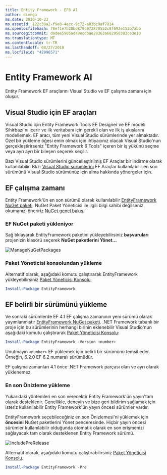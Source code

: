 ```yaml
---
title: Entity Framework - EF6 Al
author: divega
ms.date: 2016-10-23
ms.assetid: 122c38a2-f9e8-4ecc-9c72-a83bc9af7814
ms.openlocfilehash: 78ef1e7b20bd879c972870552c8f692e153b7abb
ms.sourcegitcommit: dadee5905ada9ecdbae28363a682950383ce3e10
ms.translationtype: MT
ms.contentlocale: tr-TR
ms.lasthandoff: 08/27/2018
ms.locfileid: "42996571"
---
```

# <a name="get-entity-framework"></a>Entity Framework Al
Entity Framework EF araçlarını Visual Studio ve EF çalışma zamanı için oluşur.

## <a name="ef-tools-for-visual-studio"></a>Visual Studio için EF araçları

Visual Studio için Entity Framework Tools EF Designer ve EF modeli Sihirbazı'nı içerir ve ilk veritabanı için gerekli olan ve ilk iş akışlarını modellemek. EF aracı, tüm yeni Visual Studio sürümlerinde yer almaktadır. Özel bir yükleme öğesi emin olmak için ihtiyacınız olacak Visual Studio'nun gerçekleştirirseniz "Entity Framework 6 Tools" içeren bir iş yükünü seçme veya ayrı ayrı bir bileşen seçerek seçilir.

Bazı Visual Studio sürümlerini güncelleştirilmiş EF Araçlar bir indirme olarak kullanılabilir. Bkz: [Visual Studio sürümlerini](~/ef6/what-is-new/visual-studio.md) EF Araçlar kullanılabilir en son sürümünü Visual Studio sürümünüz için alma hakkında yönergeler için.

## <a name="ef-runtime"></a>EF çalışma zamanı

Entity Framework'ün en son sürümü olarak kullanılabilir [EntityFramework NuGet paketi](http://nuget.org/packages/EntityFramework/). NuGet Paket Yöneticisi ile ilgili bilgi sahibi değilseniz okumanızı öneririz [NuGet genel bakış](https://docs.microsoft.com/nuget/consume-packages/overview-and-workflow).

### <a name="installing-the-ef-nuget-package"></a>EF NuGet paketi yükleniyor

Sağ tıklayarak EntityFramework paketini yükleyebilirsiniz **başvuruları** projenizin klasörü seçerek **NuGet paketlerini Yönet...**

![ManageNuGetPackages](~/ef6/media/managenugetpackages.png)

### <a name="installing-from-package-manager-console"></a>Paket Yöneticisi konsolundan yükleme

Alternatif olarak, aşağıdaki komutu çalıştırarak EntityFramework yükleyebilirsiniz [Paket Yöneticisi Konsolu](http://docs.nuget.org/docs/start-here/using-the-package-manager-console).

``` powershell
Install-Package EntityFramework
```

## <a name="installing-a-specific-version-of-ef"></a>EF belirli bir sürümünü yükleme

Ve sonraki sürümlerde EF 4.1 EF çalışma zamanının yeni sürümü olarak yayımlanmıştır [EntityFramework NuGet paketi](https://www.nuget.org/packages/EntityFramework/). .NET Framework tabanlı bir proje için bu sürümlerinin herhangi birinin eklenebilir Visual Studio'nun aşağıdaki komutu çalıştırarak [Paket Yöneticisi Konsolu](http://docs.nuget.org/docs/start-here/using-the-package-manager-console):

``` powershell
Install-Package EntityFramework -Version <number>
```

Unutmayın `<number>` EF yüklemek için belirli bir sürümünü temsil eder. Örneğin, 6.2.0 EF 6.2 numaralı sürümüdür.   

EF çalışma zamanları 4.1 önce .NET Framework parçası olan ve ayrı olarak yüklenemez.

### <a name="installing-the-latest-preview"></a>En son Önizleme yükleme

Yukarıdaki yöntemleri en son verecektir Entity Framework'ün yayın'tam olarak desteklenir. Genellikle, deneyin ve bize geri bildirim sağlamak için isteriz kullanılabilir Entity Framework'ün yayın öncesi sürümler vardır.

EntityFramework seçebileceğiniz en son Önizlemesi'ni yüklemek için **öncesini** NuGet paketlerini Yönet penceresinde. Hiçbir yayın öncesi sürümler kullanılabilir olduğunda otomatik olarak en son erişmenizi sağlayacak tam olarak desteklenen Entity Framework sürümü.

![IncludePreRelease](~/ef6/media/includeprerelease.png)

Alternatif olarak, aşağıdaki komutu çalıştırabilirsiniz [Paket Yöneticisi Konsolu](http://docs.nuget.org/docs/start-here/using-the-package-manager-console).

``` powershell
Install-Package EntityFramework -Pre
```
